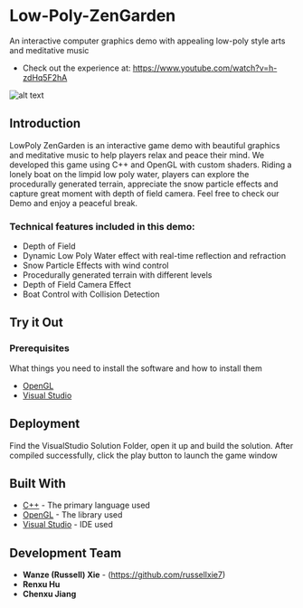 # Low-Poly-ZenGarden

An interactive computer graphics demo with appealing low-poly style arts and meditative music

* Check out the experience at: https://www.youtube.com/watch?v=h-zdHq5F2hA

![alt text](https://russellxie7.me/images/zen.jpg)

## Introduction
LowPoly ZenGarden is an interactive game demo with beautiful graphics and meditative music to help players relax and peace their mind. We developed this game using C++ and OpenGL with custom shaders. Riding a lonely boat on the limpid low poly water, players can explore the procedurally generated terrain, appreciate the snow particle effects and capture great moment with depth of field camera. Feel free to check our Demo and enjoy a peaceful break.

### Technical features included in this demo:

* Depth of Field
* Dynamic Low Poly Water effect with real-time reflection and refraction
* Snow Particle Effects with wind control
* Procedurally generated terrain with different levels
* Depth of Field Camera Effect
* Boat Control with Collision Detection


## Try it Out

### Prerequisites

What things you need to install the software and how to install them

* [OpenGL](https://www.opengl.org/)
* [Visual Studio](https://visualstudio.microsoft.com/)


## Deployment

Find the VisualStudio Solution Folder, open it up and build the solution. After compiled successfully, click the play button to launch the game window

## Built With

* [C++](http://www.cplusplus.com/) - The primary language used
* [OpenGL](https://www.opengl.org/) - The library used
* [Visual Studio](https://visualstudio.microsoft.com/) - IDE used


## Development Team

* **Wanze (Russell) Xie** - (https://github.com/russellxie7)
* **Renxu Hu**
* **Chenxu Jiang**


